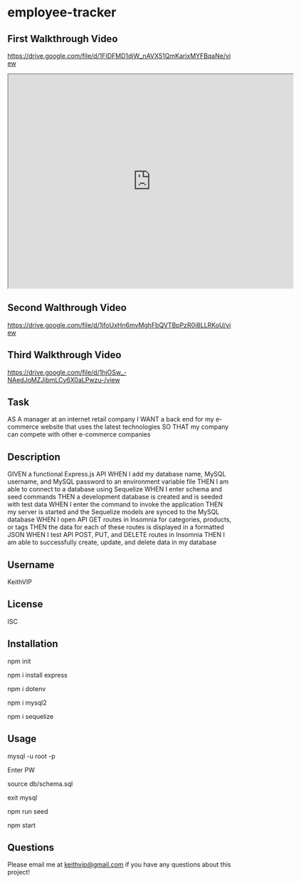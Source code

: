 # employee-tracker

## First Walkthrough Video

https://drive.google.com/file/d/1FIDFMD1djW_nAVX51QmKarixMYFBqaNe/view

<iframe src="https://drive.google.com/file/d/1FIDFMD1djW_nAVX51QmKarixMYFBqaNe/view" width="640" height="480"></iframe>

## Second Walthrough Video

https://drive.google.com/file/d/1jfoUxHn6mvMghFbQVTBpPzR0j8LLRKoU/view

## Third Walkthrough Video

https://drive.google.com/file/d/1hjOSw_-NAedJoMZJibmLCy6X0aLPwzu-/view

## Task

AS A manager at an internet retail company
I WANT a back end for my e-commerce website that uses the latest technologies
SO THAT my company can compete with other e-commerce companies

## Description

GIVEN a functional Express.js API
WHEN I add my database name, MySQL username, and MySQL password to an environment variable file
THEN I am able to connect to a database using Sequelize
WHEN I enter schema and seed commands
THEN a development database is created and is seeded with test data
WHEN I enter the command to invoke the application
THEN my server is started and the Sequelize models are synced to the MySQL database
WHEN I open API GET routes in Insomnia for categories, products, or tags
THEN the data for each of these routes is displayed in a formatted JSON
WHEN I test API POST, PUT, and DELETE routes in Insomnia
THEN I am able to successfully create, update, and delete data in my database

## Username

KeithVIP

## License

ISC

## Installation

npm init

npm i install express

npm i dotenv

npm i mysql2

npm i sequelize

## Usage

mysql -u root -p

Enter PW

source db/schema.sql

exit mysql

npm run seed

npm start

## Questions

Please email me at keithvip@gmail.com if you have any questions about this project!
